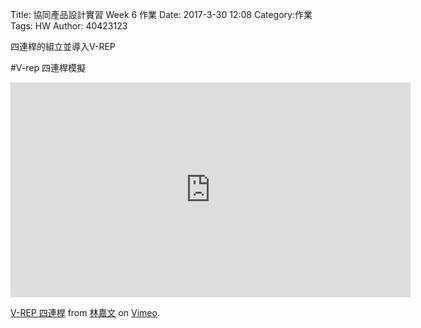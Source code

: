 Title: 協同產品設計實習  Week 6 作業
Date: 2017-3-30 12:08
Category:作業
Tags: HW
Author: 40423123

四連桿的組立並導入V-REP
<!-- PELICAN_END_SUMMARY -->

#V-rep 四連桿模擬

<iframe src="https://player.vimeo.com/video/212442867" width="640" height="344" frameborder="0" webkitallowfullscreen mozallowfullscreen allowfullscreen></iframe>
<p><a href="https://vimeo.com/212442867">V-REP  四連桿</a> from <a href="https://vimeo.com/user58788851">林嘉文</a> on <a href="https://vimeo.com">Vimeo</a>.</p>



